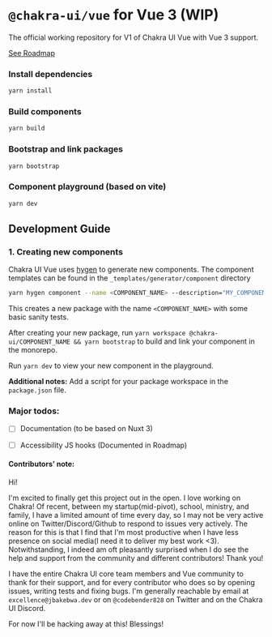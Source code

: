 # `@chakra-ui/vue` for Vue 3 (WIP)

The official working repository for V1 of Chakra UI Vue with Vue 3 support.

[See Roadmap](https://www.notion.so/4517ba273ef3409d8e0e9ec3d121f6c1?v=ce00244a41b74b79b4d01ee4c3aa61ec)

### Install dependencies
```bash
yarn install
```

### Build components
```bash
yarn build
```

### Bootstrap and link packages
```bash
yarn bootstrap
```

### Component playground (based on vite)
```bash
yarn dev
```

## Development Guide
### 1. Creating new components
Chakra UI Vue uses [hygen](https://www.hygen.io/) to generate new components. The component templates can be found in the `_templates/generator/component` directory

```bash
yarn hygen component --name <COMPONENT_NAME> --description="MY_COMPONENT_DESCRIPTION"
```

This creates a new package with the name `<COMPONENT_NAME>` with some basic sanity tests.

After creating your new package, run `yarn workspace @chakra-ui/COMPONENT_NAME && yarn bootstrap` to build and link your component in the monorepo.

Run `yarn dev` to view your new component in the playground.

**Additional notes:**
Add a script for your package workspace in the `package.json` file.

### Major todos:
- [ ] Documentation (to be based on Nuxt 3)
- [ ] Accessibility JS hooks (Documented in Roadmap)


#### Contributors' note:
Hi!

I'm excited to finally get this project out in the open. I love working on Chakra! Of recent, between my startup(mid-pivot), school, ministry, and family, I have a limited amount of time every day, so I may not be very active online on Twitter/Discord/Github to respond to issues very actively. The reason for this is that I find that I'm most productive when I have less presence on social media(I need it to deliver my best work <3). Notwithstanding, I indeed am oft pleasantly surprised when I do see the help and support from the community and different contributors! Thank you!

I have the entire Chakra UI core team members and Vue community to thank for their support, and for every contributor who does so by opening issues, writing tests and fixing bugs. I'm generally reachable by email at `excellence@jbakebwa.dev` or on `@codebender828` on Twitter and on the Chakra UI Discord.

For now I'll be hacking away at this! Blessings!